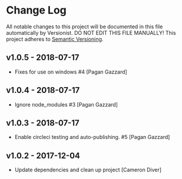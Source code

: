 # Change Log

All notable changes to this project will be documented in this file
automatically by Versionist. DO NOT EDIT THIS FILE MANUALLY!
This project adheres to [Semantic Versioning](http://semver.org/).

## v1.0.5 - 2018-07-17

* Fixes for use on windows #4 [Pagan Gazzard]

## v1.0.4 - 2018-07-17

* Ignore node_modules #3 [Pagan Gazzard]

## v1.0.3 - 2018-07-17

* Enable circleci testing and auto-publishing. #5 [Pagan Gazzard]

## v1.0.2 - 2017-12-04

* Update dependencies and clean up project [Cameron Diver]
